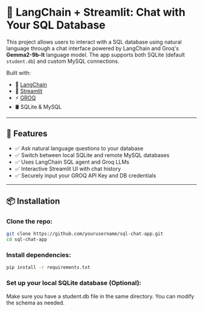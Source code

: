 # 💬 LangChain + Streamlit: Chat with Your SQL Database

This project allows users to interact with a SQL database using natural language through a chat interface powered by LangChain and Groq's **Gemma2-9b-It** language model. The app supports both SQLite (default `student.db`) and custom MySQL connections.

Built with:
- 🧠 [LangChain](https://www.langchain.com/)
- 🧪 [Streamlit](https://streamlit.io/)
- ⚡ [GROQ](https://console.groq.com/)
- 🛢️ SQLite & MySQL

---

## 🚀 Features

- ✅ Ask natural language questions to your database
- ✅ Switch between local SQLite and remote MySQL databases
- ✅ Uses LangChain SQL agent and Groq LLMs
- ✅ Interactive Streamlit UI with chat history
- ✅ Securely input your GROQ API Key and DB credentials

---

## 📦 Installation

### Clone the repo:

```bash
git clone https://github.com/yourusername/sql-chat-app.git
cd sql-chat-app
```
### Install dependencies:
```bash
pip install -r requirements.txt
```

### Set up your local SQLite database (Optional):

Make sure you have a student.db file in the same directory. You can modify the schema as needed.



